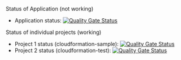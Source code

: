 Status of Application (not working)
* Application status:
[![Quality Gate Status](https://sq-stevan-us.ngrok.io/api/project_badges/measure?project=CF_App&metric=alert_status&token=)](https://sq-stevan-us.ngrok.io/dashboard?id=CF_App)

Status of individual projects (working)
* Project 1 status (cloudformation-sample):
[![Quality Gate Status](https://sq-stevan-us.ngrok.io/api/project_badges/measure?project=cloudformation-sample&metric=alert_status&token=sqb_fca7f9dfd654208e8db0fdcac4dfb7ca2dbd64bb)](https://sq-stevan-us.ngrok.io/dashboard?id=cloudformation-sample)
* Project 2 status (cloudformation-test):
[![Quality Gate Status](https://sq-stevan-us.ngrok.io/api/project_badges/measure?project=cloudformation-test&metric=alert_status&token=sqb_bb99256fd5c6177953e46261bf98e60d393f0866)](https://sq-stevan-us.ngrok.io/dashboard?id=cloudformation-test)
